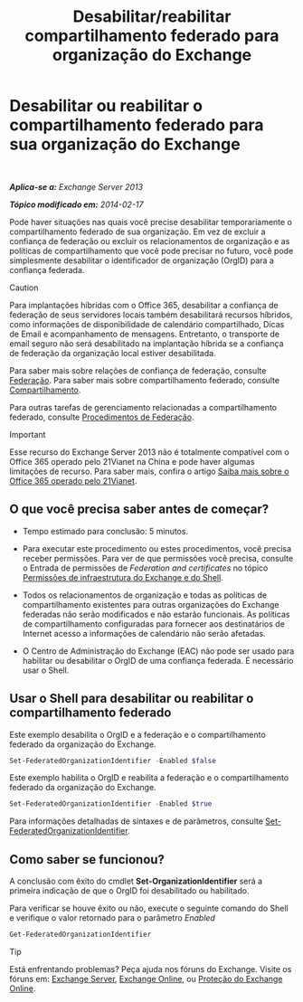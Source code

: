 ﻿---
title: 'Desabilitar/reabilitar compartilhamento federado para organização do Exchange'
TOCTitle: Desabilitar ou reabilitar o compartilhamento federado para sua organização do Exchange
ms:assetid: d36490d8-0268-47b9-a6d4-e56427f1b02e
ms:mtpsurl: https://technet.microsoft.com/pt-br/library/JJ657497(v=EXCHG.150)
ms:contentKeyID: 50486725
ms.date: 05/22/2018
mtps_version: v=EXCHG.150
ms.translationtype: MT
---

# Desabilitar ou reabilitar o compartilhamento federado para sua organização do Exchange

 

_**Aplica-se a:** Exchange Server 2013_

_**Tópico modificado em:** 2014-02-17_

Pode haver situações nas quais você precise desabilitar temporariamente o compartilhamento federado de sua organização. Em vez de excluir a confiança de federação ou excluir os relacionamentos de organização e as políticas de compartilhamento que você pode precisar no futuro, você pode simplesmente desabilitar o identificador de organização (OrgID) para a confiança federada.


> [!CAUTION]
> Para implantações híbridas com o Office 365, desabilitar a confiança de federação de seus servidores locais também desabilitará recursos híbridos, como informações de disponibilidade de calendário compartilhado, Dicas de Email e acompanhamento de mensagens. Entretanto, o transporte de email seguro não será desabilitado na implantação híbrida se a confiança de federação da organização local estiver desabilitada.



Para saber mais sobre relações de confiança de federação, consulte [Federação](federation-exchange-2013-help.md). Para saber mais sobre compartilhamento federado, consulte [Compartilhamento](sharing-exchange-2013-help.md).

Para outras tarefas de gerenciamento relacionadas a compartilhamento federado, consulte [Procedimentos de Federação](federation-procedures-exchange-2013-help.md).


> [!IMPORTANT]
> Esse recurso do Exchange Server 2013 não é totalmente compatível com o Office 365 operado pelo 21Vianet na China e pode haver algumas limitações de recurso. Para saber mais, confira o artigo <A href="https://go.microsoft.com/fwlink/?linkid=313640">Saiba mais sobre o Office 365 operado pelo 21Vianet</A>.



## O que você precisa saber antes de começar?

  - Tempo estimado para conclusão: 5 minutos.

  - Para executar este procedimento ou estes procedimentos, você precisa receber permissões. Para ver de que permissões você precisa, consulte o Entrada de permissões de *Federation and certificates* no tópico [Permissões de infraestrutura do Exchange e do Shell](exchange-and-shell-infrastructure-permissions-exchange-2013-help.md).

  - Todos os relacionamentos de organização e todas as políticas de compartilhamento existentes para outras organizações do Exchange federadas não serão modificados e não estarão funcionais. As políticas de compartilhamento configuradas para fornecer aos destinatários de Internet acesso a informações de calendário não serão afetadas.

  - O Centro de Administração do Exchange (EAC) não pode ser usado para habilitar ou desabilitar o OrgID de uma confiança federada. É necessário usar o Shell.

## Usar o Shell para desabilitar ou reabilitar o compartilhamento federado

Este exemplo desabilita o OrgID e a federação e o compartilhamento federado da organização do Exchange.

```powershell
Set-FederatedOrganizationIdentifier -Enabled $false
```

Este exemplo habilita o OrgID e reabilita a federação e o compartilhamento federado da organização do Exchange.

```powershell
Set-FederatedOrganizationIdentifier -Enabled $true
```

Para informações detalhadas de sintaxes e de parâmetros, consulte [Set-FederatedOrganizationIdentifier](https://technet.microsoft.com/pt-br/library/dd351037\(v=exchg.150\)).

## Como saber se funcionou?

A conclusão com êxito do cmdlet **Set-OrganizationIdentifier** será a primeira indicação de que o OrgID foi desabilitado ou habilitado.

Para verificar se houve êxito ou não, execute o seguinte comando do Shell e verifique o valor retornado para o parâmetro *Enabled*

```powershell
Get-FederatedOrganizationIdentifier
```


> [!TIP]
> Está enfrentando problemas? Peça ajuda nos fóruns do Exchange. Visite os fóruns em: <A href="https://go.microsoft.com/fwlink/p/?linkid=60612">Exchange Server</A>, <A href="https://go.microsoft.com/fwlink/p/?linkid=267542">Exchange Online</A>, ou <A href="https://go.microsoft.com/fwlink/p/?linkid=285351">Proteção do Exchange Online</A>.


